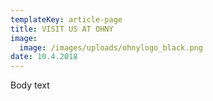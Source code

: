 ```yaml
---
templateKey: article-page
title: VISIT US AT OHNY
image:
  image: /images/uploads/ohnylogo_black.png
date: 10.4.2018
---
```

Body text
